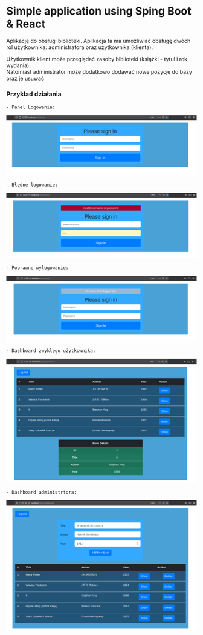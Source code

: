 # Simple application using Sping Boot & React
Aplikację do obsługi biblioteki.
Aplikacja ta ma umożliwiać obsługę dwóch ról użytkownika: administratora oraz użytkownika (klienta).  

Użytkownik klient może przeglądać zasoby biblioteki (książki - tytuł i rok wydania). \
Natomiast administrator może dodatkowo dodawać nowe pozycje do bazy oraz je usuwać


### Przyklad działania
    - Panel Logowania:
![Image description](Rest/readme_screens/login_page.png?raw=true)


    - Błędne logowanie:
![Image description](Rest/readme_screens/login_failure.png?raw=true)


    - Poprawne wylogowanie:
![Image description](Rest/readme_screens/logout.png?raw=true)


    - Dashboard zwyklego użytkownika:
![Image description](Rest/readme_screens/user_dashboard.png?raw=true)


    - Dashboard administrtora:
![Image description](Rest/readme_screens/admin_dashboard.png?raw=true)


